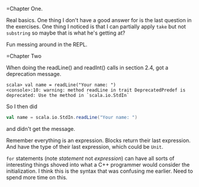 =Chapter One.

Real basics. One thing I don't have a good answer for is the last
question in the exercises. One thing I noticed is that I can partially
apply `take` but not `substring` so maybe that is what he's getting
at?

Fun messing around in the REPL.

=Chapter Two

When doing the readLine() and readInt() calls in section 2.4, got a deprecation message.

```
scala> val name = readLine("Your name: ")
<console>:10: warning: method readLine in trait DeprecatedPredef is deprecated: Use the method in `scala.io.StdIn`
```

So I then did

```scala
val name = scala.io.StdIn.readLine("Your name: ")
```
and didn't get the message.

Remember everything is an expression. Blocks return their last expression. And have the type of their last expression, which could be `Unit`.

`for` statements (note *statement* not *expression*) can have all sorts of interesting things shoved into what a C++ programmer would consider the initialization. I think this is the syntax that was confusing me earlier. Need to spend more time on this.
